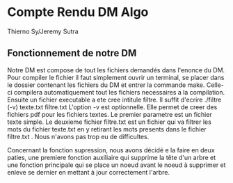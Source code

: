 # Compte Rendu DM Algo

Thierno Sy/Jeremy Sutra

## Fonctionnement de notre DM
Notre DM est compose de tout les fichiers demandés dans l'enonce du DM.
Pour compiler le fichier il faut simplement ouvrir un terminal, se placer dans le dossier contenant les fichiers du DM et entrer la commande make. Celle-ci compilera automatiquement tout les fichiers necessaires a la compilation. Ensuite un fichier executable a ete cree intitule filtre. Il suffit d'ecrire ./filtre (-v) texte.txt filtre.txt
L'option -v est optionnelle. Elle permet de creer des fichiers pdf pour les fichiers textes. Le premier parametre est un fichier texte simple. Le deuxieme fichier filtre.txt est un fichier qui va filtrer les mots du fichier texte.txt en y retirant les mots presents dans le fichier filtre.txt .
Nous n'avons pas trop eu de difficultes.

Concernant la fonction supression, nous avons décidé e la faire en deux paties, une premiere fonction auxiliaire qui supprime la tête d'un arbre et une fonction principale qui se place un noeud avant le noeud à supprimer et enleve se dernier en mettant à jour correctement l'arbre.